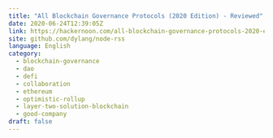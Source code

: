 ```yaml
---
title: "All Blockchain Governance Protocols (2020 Edition) - Reviewed"
date: 2020-06-24T12:39:05Z
link: https://hackernoon.com/all-blockchain-governance-protocols-2020-edition-reviewed-jd2j3yug?source=rss&utm_medium=RSS&utm_source=news.12bit.vn
site: github.com/dylang/node-rss
language: English
category:
  - blockchain-governance
  - dao
  - defi
  - collaboration
  - ethereum
  - optimistic-rollup
  - layer-two-solution-blockchain
  - good-company
draft: false
---
```

